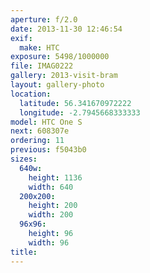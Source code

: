 ```yaml
---
aperture: f/2.0
date: 2013-11-30 12:46:54
exif:
  make: HTC
exposure: 5498/1000000
file: IMAG0222
gallery: 2013-visit-bram
layout: gallery-photo
location:
  latitude: 56.341670972222
  longitude: -2.7945668333333
model: HTC One S
next: 608307e
ordering: 11
previous: f5043b0
sizes:
  640w:
    height: 1136
    width: 640
  200x200:
    height: 200
    width: 200
  96x96:
    height: 96
    width: 96
title: 
---
```

